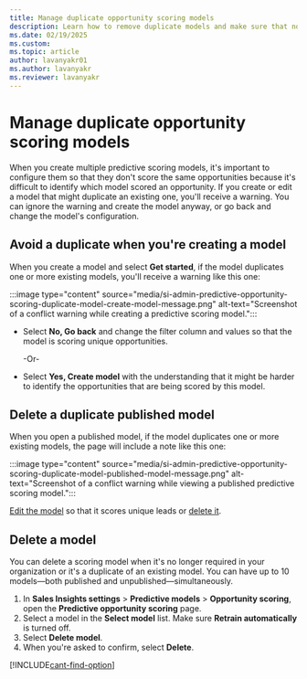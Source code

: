 ```yaml
---
title: Manage duplicate opportunity scoring models
description: Learn how to remove duplicate models and make sure that no models are scoring the same opportunities in Dynamics 365 Sales.
ms.date: 02/19/2025
ms.custom: 
ms.topic: article
author: lavanyakr01
ms.author: lavanyakr
ms.reviewer: lavanyakr
---
```


# Manage duplicate opportunity scoring models

When you create multiple predictive scoring models, it's important to configure them so that they don't score the same opportunities because it's difficult to identify which model scored an opportunity. If you create or edit a model that might duplicate an existing one, you'll receive a warning. You can ignore the warning and create the model anyway, or go back and change the model's configuration.  

## Avoid a duplicate when you're creating a model

When you create a model and select **Get started**, if the model duplicates one or more existing models, you'll receive a warning like this one:

:::image type="content" source="media/si-admin-predictive-opportunity-scoring-duplicate-model-create-model-message.png" alt-text="Screenshot of a conflict warning while creating a predictive scoring model.":::

- Select **No, Go back** and change the filter column and values so that the model is scoring unique opportunities.

    -Or-

- Select **Yes, Create model** with the understanding that it might be harder to identify the opportunities that are being scored by this model.

## Delete a duplicate published model

When you open a published model, if the model duplicates one or more existing models, the page will include a note like this one:

:::image type="content" source="media/si-admin-predictive-opportunity-scoring-duplicate-model-published-model-message.png" alt-text="Screenshot of a conflict warning while viewing a published predictive scoring model.":::

[Edit the model](pls-edit-and-retrain-model.md) so that it scores unique leads or [delete it](#delete-a-model).

## Delete a model

You can delete a scoring model when it's no longer required in your organization or it's a duplicate of an existing model. You can have up to 10 models&mdash;both published and unpublished&mdash;simultaneously.

1. In **Sales Insights settings** > **Predictive models** > **Opportunity scoring**, open the **Predictive opportunity scoring** page.
1. Select a model in the **Select model** list. Make sure **Retrain automatically** is turned off.
1. Select **Delete model**.
1. When you're asked to confirm, select **Delete**.

[!INCLUDE[cant-find-option](../includes/cant-find-option.md)]

